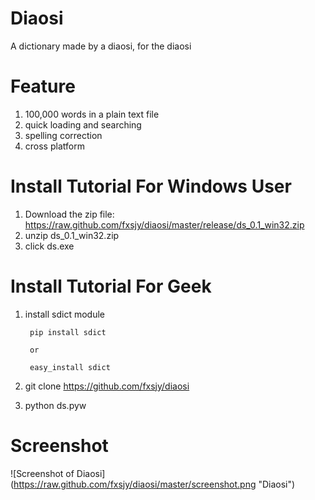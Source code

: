 Diaosi
======
A dictionary made by a diaosi, for the diaosi

Feature
=======
1. 100,000 words in a plain text file
2. quick loading and searching
3. spelling correction
4. cross platform


Install Tutorial For Windows User
=================================
1. Download the zip file: https://raw.github.com/fxsjy/diaosi/master/release/ds_0.1_win32.zip
2. unzip ds_0.1_win32.zip
3. click ds.exe


Install Tutorial For Geek
=========================

1. install sdict module
        
        
        pip install sdict
    
        or
    
        easy_install sdict
        
2. git clone https://github.com/fxsjy/diaosi

3. python ds.pyw


Screenshot
==========

![Screenshot of Diaosi] (https://raw.github.com/fxsjy/diaosi/master/screenshot.png "Diaosi")

